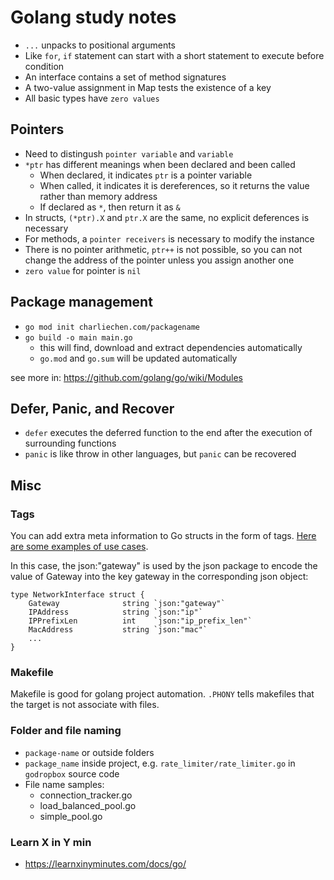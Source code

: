# Golang study notes

- `...` unpacks to positional arguments
- Like `for`, `if` statement can start with a short statement to execute before condition
- An interface contains a set of method signatures
- A two-value assignment in Map tests the existence of a key
- All basic types have `zero values`

## Pointers

- Need to distingush `pointer variable` and `variable`
- `*ptr` has different meanings when been declared and been called
  - When declared, it indicates `ptr` is a pointer variable
  - When called, it indicates it is dereferences, so it returns the value rather than memory address
  - If declared as `*`, then return it as `&`
- In structs, `(*ptr).X` and `ptr.X` are the same, no explicit deferences is necessary
- For methods, a `pointer receivers` is necessary to modify the instance
- There is no pointer arithmetic, `ptr++` is not possible, so you can not change the address of the pointer unless you assign another one
- `zero value` for pointer is `nil`

## Package management

- `go mod init charliechen.com/packagename`
- `go build -o main main.go`
  - this will find, download and extract dependencies automatically
  - `go.mod` and `go.sum` will be updated automatically

see more in: https://github.com/golang/go/wiki/Modules

## Defer, Panic, and Recover

- `defer` executes the deferred function to the end after the execution of surrounding functions
- `panic` is like throw in other languages, but `panic` can be recovered

## Misc

### Tags

You can add extra meta information to Go structs in the form of tags. [Here are some examples of use cases](https://stackoverflow.com/questions/10858787/what-are-the-uses-for-tags-in-go).

In this case, the json:"gateway" is used by the json package to encode the value of Gateway into the key gateway in the corresponding json object:

```
type NetworkInterface struct {
    Gateway              string `json:"gateway"`
    IPAddress            string `json:"ip"`
    IPPrefixLen          int    `json:"ip_prefix_len"`
    MacAddress           string `json:"mac"`
    ...
}
```

### Makefile

Makefile is good for golang project automation. `.PHONY` tells makefiles that the target is not associate with files.

### Folder and file naming

- `package-name` or outside folders
- `package_name` inside project, e.g. `rate_limiter/rate_limiter.go` in `godropbox` source code
- File name samples:
  - connection_tracker.go
  - load_balanced_pool.go
  - simple_pool.go

### Learn X in Y min

- https://learnxinyminutes.com/docs/go/
